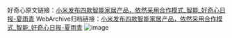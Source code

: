 好奇心原文链接：[小米发布四款智能家居产品，依然采用合作模式_智能_好奇心日报-夏雨青](https://www.qdaily.com/articles/2764.html)
WebArchive归档链接：[小米发布四款智能家居产品，依然采用合作模式_智能_好奇心日报-夏雨青](http://web.archive.org/web/20190623151414/https://www.qdaily.com/articles/2764.html)
![image](http://ww3.sinaimg.cn/large/007d5XDply1g3v6jb0nuvj30u02ug1kx)